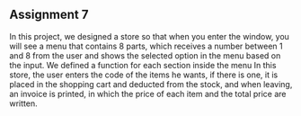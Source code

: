 ## Assignment 7

In this project, we designed a store so that when you enter the window, you will see a menu that contains 8 parts, which receives a number between 1 and 8 from the user and shows the selected option in the menu based on the input. We defined a function for each section inside the menu
In this store, the user enters the code of the items he wants, if there is one, it is placed in the shopping cart and deducted from the stock, and when leaving, an invoice is printed, in which the price of each item and the total price are written.